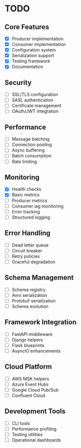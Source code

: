 # TODO

## Core Features
- [x] Producer implementation
- [x] Consumer implementation  
- [x] Configuration system
- [x] Serialization support
- [x] Testing framework
- [x] Documentation

## Security
- [ ] SSL/TLS configuration
- [ ] SASL authentication
- [ ] Certificate management
- [ ] OAuth/JWT integration

## Performance
- [ ] Message batching
- [ ] Connection pooling
- [ ] Async buffering
- [ ] Batch consumption
- [ ] Rate limiting

## Monitoring
- [x] Health checks
- [x] Basic metrics
- [ ] Producer metrics
- [ ] Consumer lag monitoring
- [ ] Error tracking
- [ ] Structured logging

## Error Handling
- [ ] Dead letter queue
- [ ] Circuit breaker
- [ ] Retry policies
- [ ] Graceful degradation

## Schema Management
- [ ] Schema registry
- [ ] Avro serialization
- [ ] Protobuf serialization
- [ ] Schema evolution

## Framework Integration
- [ ] FastAPI middleware
- [ ] Django helpers
- [ ] Flask blueprints
- [ ] AsyncIO enhancements

## Cloud Platform
- [ ] AWS MSK helpers
- [ ] Azure Event Hubs
- [ ] Google Cloud Pub/Sub
- [ ] Confluent Cloud

## Development Tools
- [ ] CLI tools
- [ ] Performance profiling
- [ ] Testing utilities
- [ ] Operational dashboards